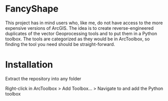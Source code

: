 # FancyShape
This project has in mind users who, like me, do not have access to the more expensive versions of ArcGIS. The idea is to create reverse-engineered duplicates of the vector Geoprocessing tools and to put them in a Python toolbox. The tools are categorized as they would be in ArcToolbox, so finding the tool you need should be straight-forward.

# Installation
Extract the repository into any folder

Right-click in ArcToolbox > Add Toolbox... > Navigate to and add the Python toolbox
